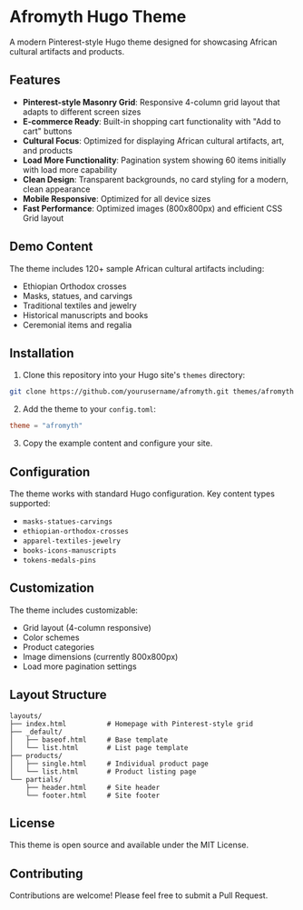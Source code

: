 # Afromyth Hugo Theme

A modern Pinterest-style Hugo theme designed for showcasing African cultural artifacts and products.

## Features

- **Pinterest-style Masonry Grid**: Responsive 4-column grid layout that adapts to different screen sizes
- **E-commerce Ready**: Built-in shopping cart functionality with "Add to cart" buttons
- **Cultural Focus**: Optimized for displaying African cultural artifacts, art, and products
- **Load More Functionality**: Pagination system showing 60 items initially with load more capability
- **Clean Design**: Transparent backgrounds, no card styling for a modern, clean appearance
- **Mobile Responsive**: Optimized for all device sizes
- **Fast Performance**: Optimized images (800x800px) and efficient CSS Grid layout

## Demo Content

The theme includes 120+ sample African cultural artifacts including:
- Ethiopian Orthodox crosses
- Masks, statues, and carvings
- Traditional textiles and jewelry
- Historical manuscripts and books
- Ceremonial items and regalia

## Installation

1. Clone this repository into your Hugo site's `themes` directory:
```bash
git clone https://github.com/yourusername/afromyth.git themes/afromyth
```

2. Add the theme to your `config.toml`:
```toml
theme = "afromyth"
```

3. Copy the example content and configure your site.

## Configuration

The theme works with standard Hugo configuration. Key content types supported:
- `masks-statues-carvings`
- `ethiopian-orthodox-crosses` 
- `apparel-textiles-jewelry`
- `books-icons-manuscripts`
- `tokens-medals-pins`

## Customization

The theme includes customizable:
- Grid layout (4-column responsive)
- Color schemes
- Product categories
- Image dimensions (currently 800x800px)
- Load more pagination settings

## Layout Structure

```
layouts/
├── index.html          # Homepage with Pinterest-style grid
├── _default/
│   ├── baseof.html     # Base template
│   └── list.html       # List page template
├── products/
│   ├── single.html     # Individual product page
│   └── list.html       # Product listing page
└── partials/
    ├── header.html     # Site header
    └── footer.html     # Site footer
```

## License

This theme is open source and available under the MIT License.

## Contributing

Contributions are welcome! Please feel free to submit a Pull Request.
